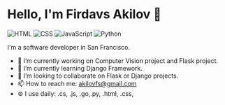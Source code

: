 # Hello, I'm Firdavs Akilov 👋

<!--
**firdavsxon/firdavsxon** is a ✨ _special_ ✨ repository because its `README.md` (this file) appears on your GitHub profile.
-->
![HTML](https://img.shields.io/badge/HTML-Expert-orange)
![CSS](https://img.shields.io/badge/CSS-Intermediate-blue)
![JavaScript](https://img.shields.io/badge/JavaScript-Intermediate-yellow)
![Python](https://img.shields.io/badge/Python-Expert-orange)


I'm a software developer in San Francisco.

- 🔭 I’m currently working on Computer Vision project and Flask project.
- 🌱 I’m currently learning Django Framework.
- 👯 I’m looking to collaborate on Flask or Django projects.
- 📫 How to reach me: akilovfs@gmail.com
- ⚙️ I use daily: .cs, .js, .go,.py, .html, .css,

